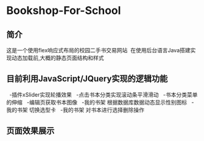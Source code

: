 # Bookshop-For-School

## 简介
  这是一个使用flex响应式布局的校园二手书交易网站
  在使用后台语言Java搭建实现动态加载前,大概的静态页面结构和样式

## 目前利用JavaScript/JQuery实现的逻辑功能
   -插件xSlider实现轮播效果
   -点击书本分类实现滚动条平滑滑动
   -书本分类菜单的伸缩
   -编辑页获取书本图像
   -我的书架 根据数据库数据动态显示性别图标
   -我的书架 切换选型卡
   -我的书架 对书本进行选择删除操作
   
## 页面效果展示
